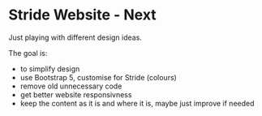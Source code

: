 # Stride Website - Next

Just playing with different design ideas.

The goal is:

- to simplify design
- use Bootstrap 5, customise for Stride (colours)
- remove old unnecessary code
- get better website responsivness
- keep the content as it is and where it is, maybe just improve if needed
